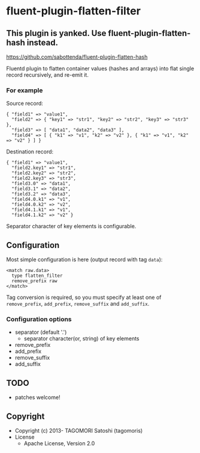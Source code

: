 # fluent-plugin-flatten-filter

## **This plugin is yanked. Use fluent-plugin-flatten-hash instead.**

https://github.com/sabottenda/fluent-plugin-flatten-hash

Fluentd plugin to flatten container values (hashes and arrays) into flat single record recursively, and re-emit it.

### For example

Source record:

    { "field1" => "value1",
      "field2" => { "key1" => "str1", "key2" => "str2", "key3" => "str3" },
      "field3" => [ "data1", "data2", "data3" ],
      "field4" => [ { "k1" => "v1", "k2" => "v2" }, { "k1" => "v1", "k2" => "v2" } ] }

Destination record:

    { "field1" => "value1",
      "field2.key1" => "str1",
      "field2.key2" => "str2",
      "field2.key3" => "str3",
      "field3.0" => "data1",
      "field3.1" => "data2",
      "field3.2" => "data3",
      "field4.0.k1" => "v1",
      "field4.0.k2" => "v2",
      "field4.1.k1" => "v1",
      "field4.1.k2" => "v2" }

Separator character of key elements is configurable.

## Configuration

Most simple configuration is here (output record with tag `data`):

    <match raw.data>
      type flatten_filter
      remove_prefix raw
    </match>

Tag conversion is required, so you must specify at least one of `remove_prefix`, `add_prefix`, `remove_suffix` and `add_suffix`.

### Configuration options

* separator (default '.')
  * separator character(or, string) of key elements
* remove_prefix
* add_prefix
* remove_suffix
* add_suffix

## TODO

* patches welcome!

## Copyright

* Copyright (c) 2013- TAGOMORI Satoshi (tagomoris)
* License
  * Apache License, Version 2.0

